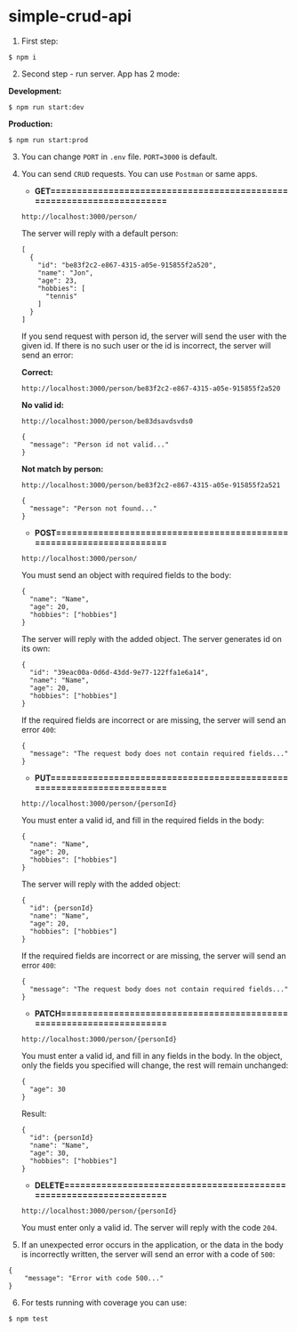 # simple-crud-api

1. First step:

```
$ npm i
```

2. Second step - run server. App has 2 mode: 

**Development:**
```
$ npm run start:dev
```

**Production:**
```
$ npm run start:prod
```

3. You can change `PORT` in `.env` file. `PORT=3000` is default.

4. You can send `CRUD` requests. You can use `Postman` or same apps.
    - **GET======================================================================**
    
    ```
    http://localhost:3000/person/
    ```

    The server will reply with a default person:
    ```
    [
      {
        "id": "be83f2c2-e867-4315-a05e-915855f2a520",
        "name": "Jon",
        "age": 23,
        "hobbies": [
          "tennis"
        ]
      }
    ]
    ```

    If you send request with person id, the server will send the user with the given id. If there is no such user or the id is incorrect, the server will send an error:

    **Correct:**
    ```
    http://localhost:3000/person/be83f2c2-e867-4315-a05e-915855f2a520
    ```

    **No valid id:**
    ```
    http://localhost:3000/person/be83dsavdsvds0
    ```

    ```
    {
      "message": "Person id not valid..."
    }
    ```

    **Not match by person:**

    ```
    http://localhost:3000/person/be83f2c2-e867-4315-a05e-915855f2a521
    ```

    ```
    {
      "message": "Person not found..."
    }
    ```

    - **POST=====================================================================**

    ```
    http://localhost:3000/person/
    ```

    You must send an object with required fields to the body:

    ```
    {
      "name": "Name",
      "age": 20,
      "hobbies": ["hobbies"]
    }
    ```

    The server will reply with the added object. The server generates id on its own:

    ```
    {
      "id": "39eac00a-0d6d-43dd-9e77-122ffa1e6a14",
      "name": "Name",
      "age": 20,
      "hobbies": ["hobbies"]
    }
    ```

    If the required fields are incorrect or are missing, the server will send an error `400`:

    ```
    {
      "message": "The request body does not contain required fields..."
    }
    ```

    - **PUT======================================================================**

    ```
    http://localhost:3000/person/{personId}
    ```

    You must enter a valid id, and fill in the required fields in the body:

    ```
    {
      "name": "Name",
      "age": 20,
      "hobbies": ["hobbies"]
    }
    ```

    The server will reply with the added object:

    ```
    {
      "id": {personId}
      "name": "Name",
      "age": 20,
      "hobbies": ["hobbies"]
    }
    ```

    If the required fields are incorrect or are missing, the server will send an error `400`:

    ```
    {
      "message": "The request body does not contain required fields..."
    }
    ```

    - **PATCH====================================================================**

    ```
    http://localhost:3000/person/{personId}
    ```

    You must enter a valid id, and fill in any fields in the body. In the object, only the fields you specified will change, the rest will remain unchanged:

    ```
    {
      "age": 30
    }
    ```

    Result:

    ```
    {
      "id": {personId}
      "name": "Name",
      "age": 30,
      "hobbies": ["hobbies"]
    }
    ```

    - **DELETE===================================================================**

    ```
    http://localhost:3000/person/{personId}
    ```

    You must enter only a valid id. The server will reply with the code `204`.


5. If an unexpected error occurs in the application, or the data in the body is incorrectly written, the server will send an error with a code of `500`:

```
{
    "message": "Error with code 500..."
}
```

6. For tests running with coverage you can use:

```
$ npm test
```